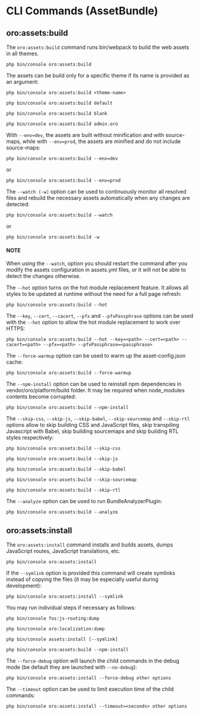 <a id="bundle-docs-platform-asset-bundle-commands"></a>

# CLI Commands (AssetBundle)

## oro:assets:build

The `oro:assets:build` command runs bin/webpack to build the web assets in all themes.

```none
php bin/console oro:assets:build
```

The assets can be build only for a specific theme if its name is provided as an argument:

```none
php bin/console oro:assets:build <theme-name>
```

```none
php bin/console oro:assets:build default
```

```none
php bin/console oro:assets:build blank
```

```none
php bin/console oro:assets:build admin.oro
```

With `--env=dev`, the assets are built without minification and with source-maps, while with `--env=prod`, the assets are minified and do not include source-maps:

```none
php bin/console oro:assets:build --env=dev
```

or

```none
php bin/console oro:assets:build --env=prod
```

The `--watch (-w)` option can be used to continuously monitor all resolved files and rebuild the necessary assets automatically when any changes are detected:

```none
php bin/console oro:assets:build --watch
```

or

```none
php bin/console oro:assets:build -w
```

#### NOTE
When using the `--watch`, option you should restart the command after you modify the assets configuration in assets.yml files, or it will not be able to detect the changes otherwise.

The `--hot` option turns on the hot module replacement feature. It allows all styles to be updated at runtime without the need for a full page refresh:

```none
php bin/console oro:assets:build --hot
```

The `--key`, `--cert`, `--cacert`, `--pfx` and `--pfxPassphrase` options can be used with the `--hot` option to allow the hot module replacement to work over HTTPS:

```none
php bin/console oro:assets:build --hot --key=<path> --cert=<path> --cacert=<path> --pfx=<path> --pfxPassphrase=<passphrase>
```

The `--force-warmup` option can be used to warm up the asset-config.json cache:

```none
php bin/console oro:assets:build --force-warmup
```

The `--npm-install` option can be used to reinstall npm dependencies in vendor/oro/platform/build folder. It may be required when node_modules contents become corrupted:

```none
php bin/console oro:assets:build --npm-install
```

The `--skip-css`, `--skip-js`, `--skip-babel`, `--skip-sourcemap` and `--skip-rtl` options allow to skip building CSS and JavaScript files, skip transpiling Javascript with Babel, skip building sourcemaps and skip building RTL styles respectively:

```none
php bin/console oro:assets:build --skip-css
```

```none
php bin/console oro:assets:build --skip-js
```

```none
php bin/console oro:assets:build --skip-babel
```

```none
php bin/console oro:assets:build --skip-sourcemap
```

```none
php bin/console oro:assets:build --skip-rtl
```

The `--analyze` option can be used to run BundleAnalyzerPlugin:

```none
php bin/console oro:assets:build --analyze
```

## oro:assets:install

The `oro:assets:install` command installs and builds assets, dumps JavaScript routes, JavaScript translations, etc.

```none
php bin/console oro:assets:install
```

If the `--symlink` option is provided this command will create symlinks instead of copying the files (it may be especially useful during development):

```none
php bin/console oro:assets:install --symlink
```

You may run individual steps if necessary as follows:

```none
php bin/console fos:js-routing:dump
```

```none
php bin/console oro:localization:dump
```

```none
php bin/console assets:install [--symlink]
```

```none
php bin/console oro:assets:build --npm-install
```

The `--force-debug` option will launch the child commands in the debug mode (be default they are launched with `--no-debug`):

```none
php bin/console oro:assets:install --force-debug other options
```

The `--timeout` option can be used to limit execution time of the child commands:

```none
php bin/console oro:assets:install --timeout=<seconds> other options
```

